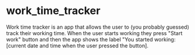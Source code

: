 # work_time_tracker

Work time tracker is an app that allows the user to (you probably guessed) track their working time.
When the user starts working they press "Start work" button and then the app shows the label "You started working: [current date and time when the user pressed the button]. 